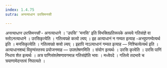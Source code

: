 ```yaml
---
index: 1.4.75
sutra: अनत्याधान उरसिमनसी

---
```

_अनत्याधान उरसिमनसी_ - अनत्याधाने । 'उपसि' 'मनसि' इति विभक्तिप्रतिरूपके अव्यये गतिसंज्ञे वा स्तोऽनत्याधाने । उरसिकृत्येति । गतित्वपक्षे कत्वो ल्यप् । इह अत्याधानं न गम्यत इत्याह -अभ्युपगम्येत्यर्थ इति । मनसिकृत्येति । गतित्वपक्षे क्त्वो ल्यप् । इहापि नाऽत्याधानं गम्यत इत्याह — निश्चित्येत्यर्थ इति । अत्याधानशब्दं विवृण्वंस्तस्य प्रयोजनमाह — उपश्लेषणमिति । संयोग इत्यर्थः । उरसि कृत्वेति । उरसि पाणिं निधाय शेत इत्यर्थः । अत्र पाणिसंश्लेषणावगमान्न गतिसंज्ञेति भावः । मध्येपदे । गतित्वे तदभावे च त्रयाणामेदन्तत्वं निपात्यते । 
